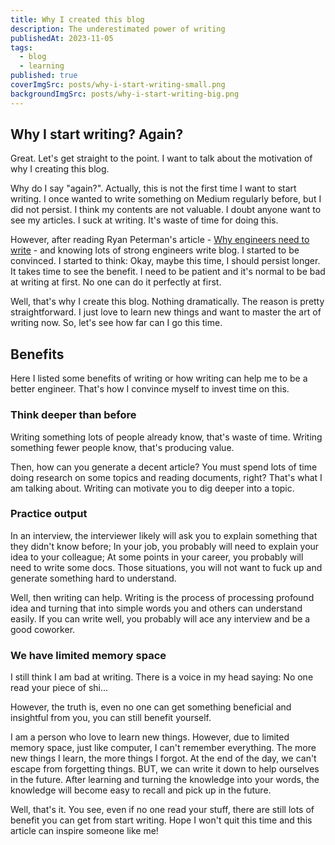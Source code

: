 ```yaml
---
title: Why I created this blog
description: The underestimated power of writing
publishedAt: 2023-11-05
tags:
  - blog
  - learning
published: true
coverImgSrc: posts/why-i-start-writing-small.png
backgroundImgSrc: posts/why-i-start-writing-big.png
---
```


## Why I start writing? Again?

Great. Let's get straight to the point. I want to talk about the motivation of why I creating this blog.

Why do I say "again?". Actually, this is not the first time I want to start writing. I once wanted to write something on Medium regularly before, but I did not persist. I think my contents are not valuable. I doubt anyone want to see my articles. I suck at writing. It's waste of time for doing this.

However, after reading Ryan Peterman's article - [Why engineers need to write](https://www.developing.dev/p/why-engineers-need-to-write) - and knowing lots of strong engineers write blog. I started to be convinced. I started to think: Okay, maybe this time, I should persist longer. It takes time to see the benefit. I need to be patient and it's normal to be bad at writing at first. No one can do it perfectly at first.

Well, that's why I create this blog. Nothing dramatically. The reason is pretty straightforward. I just love to learn new things and want to master the art of writing now. So, let's see how far can I go this time.

## Benefits

Here I listed some benefits of writing or how writing can help me to be a better engineer. That's how I convince myself to invest time on this.

### Think deeper than before

Writing something lots of people already know, that's waste of time. Writing something fewer people know, that's producing value.

Then, how can you generate a decent article? You must spend lots of time doing research on some topics and reading documents, right? That's what I am talking about. Writing can motivate you to dig deeper into a topic.

### Practice output

In an interview, the interviewer likely will ask you to explain something that they didn't know before; In your job, you probably will need to explain your idea to your colleague; At some points in your career, you probably will need to write some docs. Those situations, you will not want to fuck up and generate something hard to understand.

Well, then writing can help. Writing is the process of processing profound idea and turning that into simple words you and others can understand easily. If you can write well, you probably will ace any interview and be a good coworker.

### We have limited memory space

I still think I am bad at writing. There is a voice in my head saying: No one read your piece of shi...

However, the truth is, even no one can get something beneficial and insightful from you, you can still benefit yourself.

I am a person who love to learn new things. However, due to limited memory space, just like computer, I can't remember everything. The more new things I learn, the more things I forgot. At the end of the day, we can't escape from forgetting things. BUT, we can write it down to help ourselves in the future. After learning and turning the knowledge into your words, the knowledge will become easy to recall and pick up in the future.

Well, that's it. You see, even if no one read your stuff, there are still lots of benefit you can get from start writing. Hope I won't quit this time and this article can inspire someone like me!
